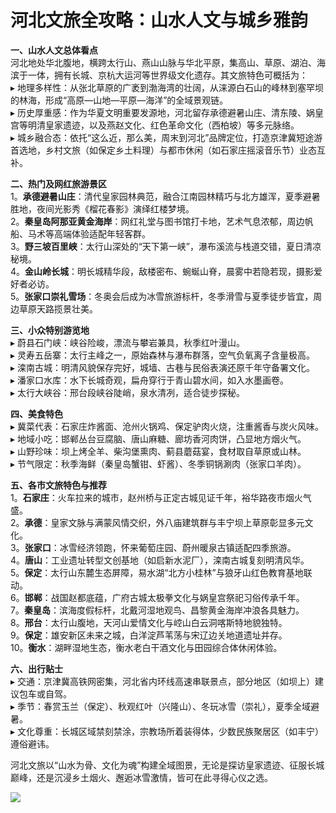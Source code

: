 # 河北文旅全攻略：山水人文与城乡雅韵  

**一、山水人文总体看点**  
河北地处华北腹地，横跨太行山、燕山山脉与华北平原，集高山、草原、湖泊、海滨于一体，拥有长城、京杭大运河等世界级文化遗存。其文旅特色可概括为：  
▸ 地理多样性：从张北草原的广袤到渤海湾的壮阔，从涞源白石山的峰林到塞罕坝的林海，形成“高原—山地—平原—海洋”的全域景观链。  
▸ 历史厚重感：作为华夏文明重要发源地，河北留存承德避暑山庄、清东陵、娲皇宫等明清皇家遗迹，以及燕赵文化、红色革命文化（西柏坡）等多元脉络。  
▸ 城乡融合态：依托“这么近，那么美，周末到河北”品牌定位，打造京津冀短途游首选地，乡村文旅（如保定乡土料理）与都市休闲（如石家庄摇滚音乐节）业态互补。  

**二、热门及网红旅游景区**  
1。**承德避暑山庄**：清代皇家园林典范，融合江南园林精巧与北方雄浑，夏季避暑胜地，夜间光影秀《榴花春影》演绎红楼梦境。  
2。**秦皇岛阿那亚黄金海岸**：网红礼堂与图书馆打卡地，艺术气息浓郁，周边帆船、马术等高端体验适配年轻客群。  
3。**野三坡百里峡**：太行山深处的“天下第一峡”，瀑布溪流与栈道交错，夏日清凉秘境。  
4。**金山岭长城**：明长城精华段，敌楼密布、蜿蜒山脊，晨雾中若隐若现，摄影爱好者必访。  
5。**张家口崇礼雪场**：冬奥会后成为冰雪旅游标杆，冬季滑雪与夏季徒步皆宜，周边草原天路揽景壮美。  

**三、小众特别游览地**  
▸ 蔚县石门峡：峡谷险峻，漂流与攀岩兼具，秋季红叶漫山。  
▸ 灵寿五岳寨：太行主峰之一，原始森林与瀑布群落，空气负氧离子含量极高。  
▸ 滦南古城：明清风貌保存完好，城墙、古巷与民俗表演还原千年守备署文化。  
▸ 潘家口水库：水下长城奇观，扁舟穿行于青山碧水间，如入水墨画卷。  
▸ 太行大峡谷：邢台段峡谷陡峭，泉水清冽，适合徒步探秘。  

**四、美食特色**  
▸ 冀菜代表：石家庄炸酱面、沧州火锅鸡、保定驴肉火烧，注重酱香与炭火风味。  
▸ 地域小吃：邯郸丛台豆腐脑、唐山麻糖、廊坊香河肉饼，凸显地方烟火气。  
▸ 山野珍味：坝上烤全羊、柴沟堡熏肉、蓟县蘑菇宴，食材取自草原或山林。  
▸ 节气限定：秋季海鲜（秦皇岛蟹钳、虾酱）、冬季铜锅涮肉（张家口羊肉）。  

**五、各市文旅特色与推荐**  
1。**石家庄**：火车拉来的城市，赵州桥与正定古城见证千年，裕华路夜市烟火气盛。  
2。**承德**：皇家文脉与满蒙风情交织，外八庙建筑群与丰宁坝上草原彰显多元文化。  
3。**张家口**：冰雪经济领跑，怀来葡萄庄园、蔚州暖泉古镇适配四季旅游。  
4。**唐山**：工业遗址转型文创基地（如启新水泥厂），滦南古城复刻明清风华。  
5。**保定**：太行山东麓生态屏障，易水湖“北方小桂林”与狼牙山红色教育基地联动。  
6。**邯郸**：战国赵都底蕴，广府古城太极拳文化与娲皇宫祭祀习俗传承千年。  
7。**秦皇岛**：滨海度假标杆，北戴河湿地观鸟、昌黎黄金海岸冲浪各具魅力。  
8。**邢台**：太行山腹地，天河山爱情文化与崆山白云洞喀斯特地貌独特。  
9。**保定**：雄安新区未来之城，白洋淀芦苇荡与宋辽边关地道遗址并存。  
10。**衡水**：湖畔湿地生态，衡水老白干酒文化与田园综合体休闲体验。  

**六、出行贴士**  
▸ 交通：京津冀高铁网密集，河北省内环线高速串联景点，部分地区（如坝上）建议包车或自驾。  
▸ 季节：春赏玉兰（保定）、秋观红叶（兴隆山）、冬玩冰雪（崇礼），夏季全域避暑。  
▸ 文化尊重：长城区域禁刻禁涂，宗教场所着装得体，少数民族聚居区（如丰宁）遵俗避讳。  

河北文旅以“山水为骨、文化为魂”构建全域图景，无论是探访皇家遗迹、征服长城巅峰，还是沉浸乡土烟火、邂逅冰雪激情，皆可在此寻得心仪之选。  

![](https://s1.imagehub.cc/images/2025/06/25/aa1c4c3041565195f365ae891f1945ae.jpg)